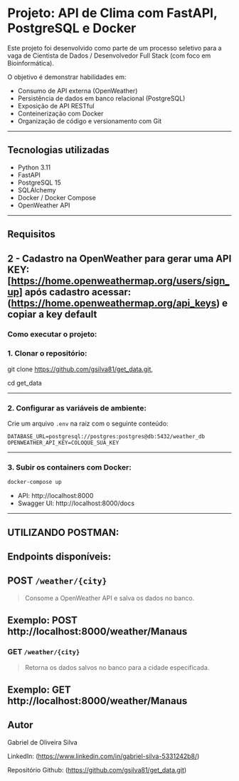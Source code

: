 # Projeto: API de Clima com FastAPI, PostgreSQL e Docker

Este projeto foi desenvolvido como parte de um processo seletivo para a vaga de Cientista de Dados / Desenvolvedor Full Stack (com foco em Bioinformática).

O objetivo é demonstrar habilidades em:

- Consumo de API externa (OpenWeather)
- Persistência de dados em banco relacional (PostgreSQL)
- Exposição de API RESTful
- Conteinerização com Docker
- Organização de código e versionamento com Git

---

## Tecnologias utilizadas

- Python 3.11
- FastAPI
- PostgreSQL 15
- SQLAlchemy
- Docker / Docker Compose
- OpenWeather API

---

## Requisitos

2 - Cadastro na OpenWeather para gerar uma API KEY:  
    [https://home.openweathermap.org/users/sign_up]
    após cadastro acessar: (https://home.openweathermap.org/api_keys) e copiar a key default
---

### Como executar o projeto:

### 1. Clonar o repositório:

git clone https://github.com/gsilva81/get_data.git,

cd get_data

---

### 2. Configurar as variáveis de ambiente:

Crie um arquivo `.env` na raiz com o seguinte conteúdo:

```dotenv
DATABASE_URL=postgresql://postgres:postgres@db:5432/weather_db
OPENWEATHER_API_KEY=COLOQUE_SUA_KEY
```

---

### 3. Subir os containers com Docker:

```bash
docker-compose up 
```

- API: http://localhost:8000
- Swagger UI: http://localhost:8000/docs

---


## UTILIZANDO POSTMAN:

## Endpoints disponíveis:
## POST `/weather/{city}`
> Consome a OpenWeather API e salva os dados no banco.

Exemplo:
POST http://localhost:8000/weather/Manaus
---

### GET `/weather/{city}`
> Retorna os dados salvos no banco para a cidade especificada.

Exemplo:
GET http://localhost:8000/weather/Manaus
---

## Autor

Gabriel de Oliveira Silva

LinkedIn: (https://www.linkedin.com/in/gabriel-silva-5331242b8/)

Repositório Github: (https://github.com/gsilva81/get_data.git)
